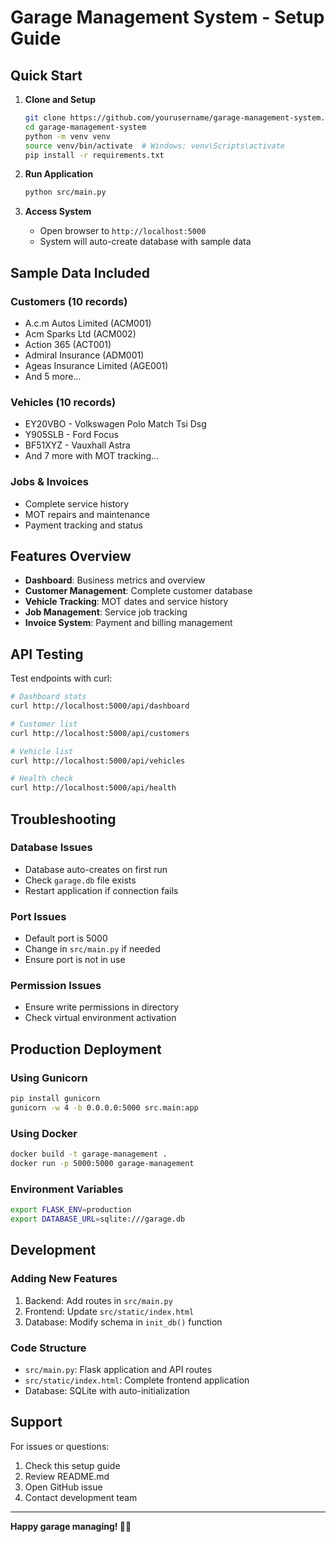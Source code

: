 # Garage Management System - Setup Guide

## Quick Start

1. **Clone and Setup**

   ```bash
   git clone https://github.com/yourusername/garage-management-system.git
   cd garage-management-system
   python -m venv venv
   source venv/bin/activate  # Windows: venv\Scripts\activate
   pip install -r requirements.txt
   ```

2. **Run Application**

   ```bash
   python src/main.py
   ```

3. **Access System**
   - Open browser to `http://localhost:5000`
   - System will auto-create database with sample data

## Sample Data Included

### Customers (10 records)

- A.c.m Autos Limited (ACM001)
- Acm Sparks Ltd (ACM002)
- Action 365 (ACT001)
- Admiral Insurance (ADM001)
- Ageas Insurance Limited (AGE001)
- And 5 more...

### Vehicles (10 records)

- EY20VBO - Volkswagen Polo Match Tsi Dsg
- Y905SLB - Ford Focus
- BF51XYZ - Vauxhall Astra
- And 7 more with MOT tracking...

### Jobs & Invoices

- Complete service history
- MOT repairs and maintenance
- Payment tracking and status

## Features Overview

- **Dashboard**: Business metrics and overview
- **Customer Management**: Complete customer database
- **Vehicle Tracking**: MOT dates and service history
- **Job Management**: Service job tracking
- **Invoice System**: Payment and billing management

## API Testing

Test endpoints with curl:

```bash
# Dashboard stats
curl http://localhost:5000/api/dashboard

# Customer list
curl http://localhost:5000/api/customers

# Vehicle list
curl http://localhost:5000/api/vehicles

# Health check
curl http://localhost:5000/api/health
```

## Troubleshooting

### Database Issues

- Database auto-creates on first run
- Check `garage.db` file exists
- Restart application if connection fails

### Port Issues

- Default port is 5000
- Change in `src/main.py` if needed
- Ensure port is not in use

### Permission Issues

- Ensure write permissions in directory
- Check virtual environment activation

## Production Deployment

### Using Gunicorn

```bash
pip install gunicorn
gunicorn -w 4 -b 0.0.0.0:5000 src.main:app
```

### Using Docker

```bash
docker build -t garage-management .
docker run -p 5000:5000 garage-management
```

### Environment Variables

```bash
export FLASK_ENV=production
export DATABASE_URL=sqlite:///garage.db
```

## Development

### Adding New Features

1. Backend: Add routes in `src/main.py`
2. Frontend: Update `src/static/index.html`
3. Database: Modify schema in `init_db()` function

### Code Structure

- `src/main.py`: Flask application and API routes
- `src/static/index.html`: Complete frontend application
- Database: SQLite with auto-initialization

## Support

For issues or questions:

1. Check this setup guide
2. Review README.md
3. Open GitHub issue
4. Contact development team

---

**Happy garage managing! 🚗🔧**
